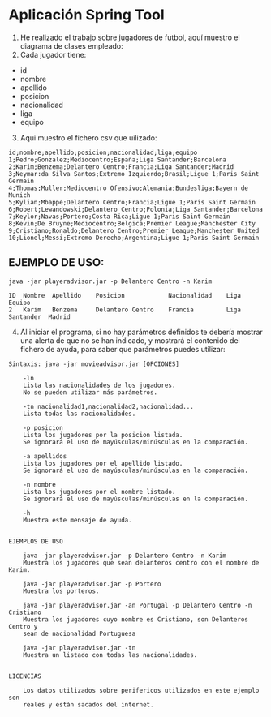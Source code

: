 # Aplicación Spring Tool

1. He realizado el trabajo sobre jugadores de futbol, aquí muestro el diagrama de clases empleado:
2. Cada jugador tiene:
* id
* nombre
* apellido
* posicion
* nacionalidad
* liga
* equipo

3. Aqui muestro el fichero csv que uilizado: 
```
id;nombre;apellido;posicion;nacionalidad;liga;equipo
1;Pedro;Gonzalez;Mediocentro;España;Liga Santander;Barcelona
2;Karim;Benzema;Delantero Centro;Francia;Liga Santander;Madrid
3;Neymar:da Silva Santos;Extremo Izquierdo;Brasil;Ligue 1;Paris Saint Germain
4;Thomas;Muller;Mediocentro Ofensivo;Alemania;Bundesliga;Bayern de Munich
5;Kylian;Mbappe;Delantero Centro;Francia;Ligue 1;Paris Saint Germain
6;Robert;Lewandowski;Delantero Centro;Polonia;Liga Santander;Barcelona
7;Keylor;Navas;Portero;Costa Rica;Ligue 1;Paris Saint Germain
8;Kevin;De Bruyne;Mediocentro;Belgica;Premier League;Manchester City
9;Cristiano;Ronaldo;Delantero Centro;Premier League;Manchester United
10;Lionel;Messi;Extremo Derecho;Argentina;Ligue 1;Paris Saint Germain

```

## EJEMPLO DE USO:
```
java -jar playeradvisor.jar -p Delantero Centro -n Karim
```

```
ID  Nombre  Apellido    Posicion            Nacionalidad    Liga            Equipo
2   Karim   Benzema     Delantero Centro    Francia         Liga Santander  Madrid
```

4. Al iniciar el programa, si no hay parámetros definidos te debería mostrar una alerta de 
que no se han indicado, y mostrará el contenido del fichero de ayuda, para saber que parámetros 
puedes utilizar:

```
Sintaxis: java -jar movieadvisor.jar [OPCIONES]

	-ln
	Lista las nacionalidades de los jugadores.
	No se pueden utilizar más parámetros.

	-tn nacionalidad1,nacionalidad2,nacionalidad...
	Lista todas las nacionalidades.

	-p posicion
    Lista los jugadores por la posicion listada.
    Se ignorará el uso de mayúsculas/minúsculas en la comparación.

	-a apellidos
	Lista los jugadores por el apellido listado.
	Se ignorará el uso de mayúsculas/minúsculas en la comparación.

	-n nombre
	Lista los jugadores por el nombre listado.
	Se ignorará el uso de mayúsculas/minúsculas en la comparación.

	-h
	Muestra este mensaje de ayuda.


EJEMPLOS DE USO

    java -jar playeradvisor.jar -p Delantero Centro -n Karim
    Muestra los jugadores que sean delanteros centro con el nombre de Karim.
    
    java -jar playeradvisor.jar -p Portero
    Muestra los porteros.
    
    java -jar playeradvisor.jar -an Portugal -p Delantero Centro -n Cristiano
    Muestra los jugadores cuyo nombre es Cristiano, son Delanteros Centro y 
    sean de nacionalidad Portuguesa
    
    java -jar playeradvisor.jar -tn
    Muestra un listado con todas las nacionalidades.


LICENCIAS

    Los datos utilizados sobre perifericos utilizados en este ejemplo son
    reales y están sacados del internet.
```





